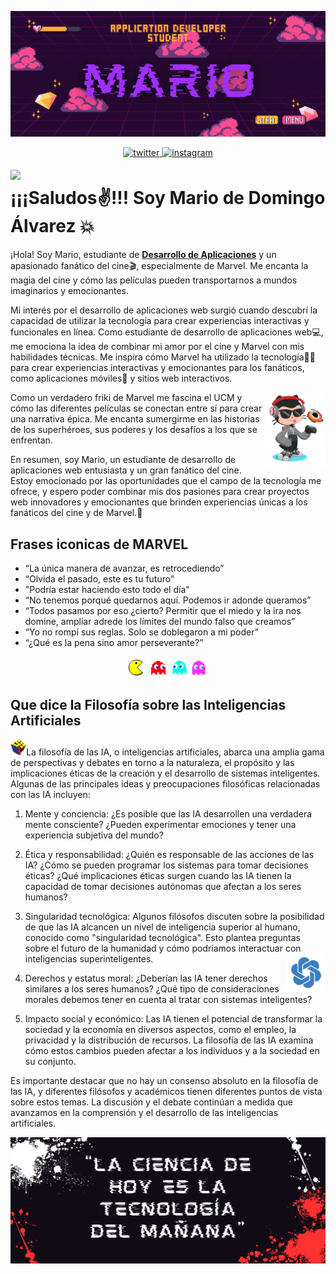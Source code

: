 <p >
    <img src="./Imgs/Logo.png" alt="Logo" borderRadius='1rem' boxShadow = '0 5px 18px rgba(0,0,0,0.3)'>
  </a>
</p>
<p align="center">
<a href="https://twitter.com/Mario_DA_" target="_blank">
<img src=https://img.shields.io/badge/twitter-%2300acee.svg?color=1DA1F2&style=for-the-badge&logo=twitter&logoColor=white alt=twitter style="margin-bottom: 5px;" />
</a>
<a href="https://instagram.com/mariio_dd" target="_blank">
<img src=https://img.shields.io/badge/instagram-%ff5851db.svg?color=C13584&style=for-the-badge&logo=instagram&logoColor=white alt=instagram style="margin-bottom: 5px;" />
</a>
</p>
<img src="./Imgs/guiño.webp" width=15% align=left /><h1>¡¡¡Saludos✌!!! Soy Mario de Domingo Álvarez 💥 </h1> 

¡Hola! Soy Mario, estudiante de [**Desarrollo de Aplicaciones**](https://www.todofp.es/que-estudiar/loe/informatica-comunicaciones/des-aplicaciones-web.html) y un apasionado fanático del cine🎬, especialmente de Marvel. Me encanta la magia del cine y cómo las películas pueden transportarnos a mundos imaginarios y emocionantes.
    
Mi interés por el desarrollo de aplicaciones web surgió cuando descubrí la capacidad de utilizar la tecnología para crear experiencias interactivas y funcionales en línea. Como estudiante de desarrollo de aplicaciones web💻, me emociona la idea de combinar mi amor por el cine y Marvel con mis habilidades técnicas. Me inspira cómo Marvel ha utilizado la tecnología👨‍💻 para crear experiencias interactivas y emocionantes para los fanáticos, como aplicaciones móviles📱 y sitios web interactivos.

<img src="./Imgs/octogato.png" width=19% align=right />

Como un verdadero friki de Marvel me fascina el UCM y cómo las diferentes películas se conectan entre sí para crear una narrativa épica. Me encanta sumergirme en las historias de los superhéroes, sus poderes y los desafíos a los que se enfrentan.

En resumen, soy Mario, un estudiante de desarrollo de aplicaciones web entusiasta y un gran fanático del cine. Estoy emocionado por las oportunidades que el campo de la tecnología me ofrece, y espero poder combinar mis dos pasiones para crear proyectos web innovadores y emocionantes que brinden experiencias únicas a los fanáticos del cine y de Marvel.👊</p>

<h2>Frases iconicas de MARVEL</h2>

 -  “La única manera de avanzar, es retrocediendo”
 -  “Olvida el pasado, este es tu futuro”
 -  "Podría estar haciendo esto todo el día"
 -  “No tenemos porqué quedarnos aquí. Podemos ir adonde queramos”
 -  “Todos pasamos por eso ¿cierto? Permitir que el miedo y la ira nos domine, ampliar adrede los límites del mundo falso que creamos”
 -  “Yo no rompí sus reglas. Solo se doblegaron a mi poder”
 -  “¿Qué es la pena sino amor perseverante?”

<p align="center">
<img src="./Imgs/pacman.gif" width=5% align=center />
<img src="./Imgs/fanred.gif" width=7% align=center />
<img src="./Imgs/fanblue.gif" width=5% align=center />
<img src="./Imgs/fanpurple.gif" width=5.5% align=center />
</p>

<h2>Que dice la Filosofía sobre las Inteligencias Artificiales</h2>

<img src="./Imgs/rubik.png" width=5% />La filosofía de las IA, o inteligencias artificiales, abarca una amplia gama de perspectivas y debates en torno a la naturaleza, el propósito y las implicaciones éticas de la creación y el desarrollo de sistemas inteligentes. Algunas de las principales ideas y preocupaciones filosóficas relacionadas con las IA incluyen:

1. Mente y conciencia: ¿Es posible que las IA desarrollen una verdadera mente consciente? ¿Pueden experimentar emociones y tener una experiencia subjetiva del mundo?

2. Ética y responsabilidad: ¿Quién es responsable de las acciones de las IA? ¿Cómo se pueden programar los sistemas para tomar decisiones éticas? ¿Qué implicaciones éticas surgen cuando las IA tienen la capacidad de tomar decisiones autónomas que afectan a los seres humanos?

3. Singularidad tecnológica: Algunos filósofos discuten sobre la posibilidad de que las IA alcancen un nivel de inteligencia superior al humano, conocido como "singularidad tecnológica". Esto plantea preguntas sobre el futuro de la humanidad y cómo podríamos interactuar con inteligencias superinteligentes.<img src="./Imgs/gpt.png" width=13% align=right />

4. Derechos y estatus moral: ¿Deberían las IA tener derechos similares a los seres humanos? ¿Qué tipo de consideraciones morales debemos tener en cuenta al tratar con sistemas inteligentes?

5. Impacto social y económico: Las IA tienen el potencial de transformar la sociedad y la economía en diversos aspectos, como el empleo, la privacidad y la distribución de recursos. La filosofía de las IA examina cómo estos cambios pueden afectar a los individuos y a la sociedad en su conjunto.

Es importante destacar que no hay un consenso absoluto en la filosofía de las IA, y diferentes filósofos y académicos tienen diferentes puntos de vista sobre estos temas. La discusión y el debate continúan a medida que avanzamos en la comprensión y el desarrollo de las inteligencias artificiales.

<p >
    <img src="./Imgs/fin.png" alt="Logo" borderRadius='1rem' boxShadow = '0 5px 18px rgba(0,0,0,0.3)'>
  </a>
</p>
